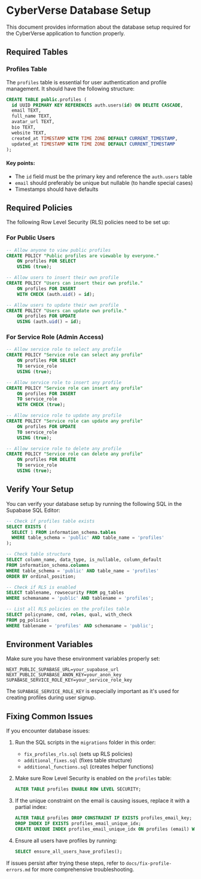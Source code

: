 # CyberVerse Database Setup

This document provides information about the database setup required for the CyberVerse application to function properly.

## Required Tables

### Profiles Table

The `profiles` table is essential for user authentication and profile management. It should have the following structure:

```sql
CREATE TABLE public.profiles (
  id UUID PRIMARY KEY REFERENCES auth.users(id) ON DELETE CASCADE,
  email TEXT,
  full_name TEXT,
  avatar_url TEXT,
  bio TEXT,
  website TEXT,
  created_at TIMESTAMP WITH TIME ZONE DEFAULT CURRENT_TIMESTAMP,
  updated_at TIMESTAMP WITH TIME ZONE DEFAULT CURRENT_TIMESTAMP
);
```

#### Key points:
- The `id` field must be the primary key and reference the `auth.users` table
- `email` should preferably be unique but nullable (to handle special cases)
- Timestamps should have defaults

## Required Policies

The following Row Level Security (RLS) policies need to be set up:

### For Public Users

```sql
-- Allow anyone to view public profiles
CREATE POLICY "Public profiles are viewable by everyone."
    ON profiles FOR SELECT
    USING (true);

-- Allow users to insert their own profile
CREATE POLICY "Users can insert their own profile."
    ON profiles FOR INSERT
    WITH CHECK (auth.uid() = id);

-- Allow users to update their own profile
CREATE POLICY "Users can update own profile."
    ON profiles FOR UPDATE
    USING (auth.uid() = id);
```

### For Service Role (Admin Access)

```sql
-- Allow service role to select any profile
CREATE POLICY "Service role can select any profile"
    ON profiles FOR SELECT
    TO service_role
    USING (true);

-- Allow service role to insert any profile
CREATE POLICY "Service role can insert any profile"
    ON profiles FOR INSERT
    TO service_role
    WITH CHECK (true);

-- Allow service role to update any profile
CREATE POLICY "Service role can update any profile"
    ON profiles FOR UPDATE
    TO service_role
    USING (true);

-- Allow service role to delete any profile
CREATE POLICY "Service role can delete any profile"
    ON profiles FOR DELETE
    TO service_role
    USING (true);
```

## Verify Your Setup

You can verify your database setup by running the following SQL in the Supabase SQL Editor:

```sql
-- Check if profiles table exists
SELECT EXISTS (
  SELECT 1 FROM information_schema.tables 
  WHERE table_schema = 'public' AND table_name = 'profiles'
);

-- Check table structure
SELECT column_name, data_type, is_nullable, column_default
FROM information_schema.columns
WHERE table_schema = 'public' AND table_name = 'profiles'
ORDER BY ordinal_position;

-- Check if RLS is enabled
SELECT tablename, rowsecurity FROM pg_tables 
WHERE schemaname = 'public' AND tablename = 'profiles';

-- List all RLS policies on the profiles table
SELECT policyname, cmd, roles, qual, with_check 
FROM pg_policies 
WHERE tablename = 'profiles' AND schemaname = 'public';
```

## Environment Variables

Make sure you have these environment variables properly set:

```
NEXT_PUBLIC_SUPABASE_URL=your_supabase_url
NEXT_PUBLIC_SUPABASE_ANON_KEY=your_anon_key
SUPABASE_SERVICE_ROLE_KEY=your_service_role_key
```

The `SUPABASE_SERVICE_ROLE_KEY` is especially important as it's used for creating profiles during user signup.

## Fixing Common Issues

If you encounter database issues:

1. Run the SQL scripts in the `migrations` folder in this order:
   - `fix_profiles_rls.sql` (sets up RLS policies)
   - `additional_fixes.sql` (fixes table structure)
   - `additional_functions.sql` (creates helper functions)

2. Make sure Row Level Security is enabled on the `profiles` table:
   ```sql
   ALTER TABLE profiles ENABLE ROW LEVEL SECURITY;
   ```

3. If the unique constraint on the email is causing issues, replace it with a partial index:
   ```sql
   ALTER TABLE profiles DROP CONSTRAINT IF EXISTS profiles_email_key;
   DROP INDEX IF EXISTS profiles_email_unique_idx;
   CREATE UNIQUE INDEX profiles_email_unique_idx ON profiles (email) WHERE email IS NOT NULL;
   ```

4. Ensure all users have profiles by running:
   ```sql
   SELECT ensure_all_users_have_profiles();
   ```

If issues persist after trying these steps, refer to `docs/fix-profile-errors.md` for more comprehensive troubleshooting. 